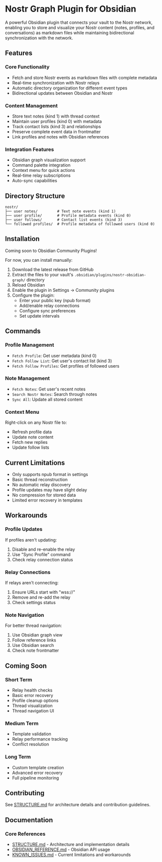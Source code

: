 # Nostr Graph Plugin for Obsidian

A powerful Obsidian plugin that connects your vault to the Nostr network, enabling you to store and visualize your Nostr content (notes, profiles, and conversations) as markdown files while maintaining bidirectional synchronization with the network.

## Features

### Core Functionality
- Fetch and store Nostr events as markdown files with complete metadata
- Real-time synchronization with Nostr relays
- Automatic directory organization for different event types
- Bidirectional updates between Obsidian and Nostr

### Content Management
- Store text notes (kind 1) with thread context
- Maintain user profiles (kind 0) with metadata
- Track contact lists (kind 3) and relationships
- Preserve complete event data in frontmatter
- Link profiles and notes with Obsidian references

### Integration Features
- Obsidian graph visualization support
- Command palette integration
- Context menu for quick actions
- Real-time relay subscriptions
- Auto-sync capabilities

## Directory Structure

```
nostr/
├── user notes/         # Text note events (kind 1)
├── user profile/       # Profile metadata events (kind 0)
├── user follows/       # Contact list events (kind 3)
└── followed profiles/  # Profile metadata of followed users (kind 0)
```

## Installation

Coming soon to Obsidian Community Plugins!

For now, you can install manually:
1. Download the latest release from GitHub
2. Extract the files to your vault's `.obsidian/plugins/nostr-obsidian-graph/` directory
3. Reload Obsidian
4. Enable the plugin in Settings → Community plugins
5. Configure the plugin:
   - Enter your public key (npub format)
   - Add/enable relay connections
   - Configure sync preferences
   - Set update intervals

## Commands

### Profile Management
- `Fetch Profile`: Get user metadata (kind 0)
- `Fetch Follow List`: Get user's contact list (kind 3)
- `Fetch Follow Profiles`: Get profiles of followed users

### Note Management
- `Fetch Notes`: Get user's recent notes
- `Search Nostr Notes`: Search through notes
- `Sync All`: Update all stored content

### Context Menu
Right-click on any Nostr file to:
- Refresh profile data
- Update note content
- Fetch new replies
- Update follow lists

## Current Limitations

- Only supports npub format in settings
- Basic thread reconstruction
- No automatic relay discovery
- Profile updates may have slight delay
- No compression for stored data
- Limited error recovery in templates

## Workarounds

### Profile Updates
If profiles aren't updating:
1. Disable and re-enable the relay
2. Use "Sync Profile" command
3. Check relay connection status

### Relay Connections
If relays aren't connecting:
1. Ensure URLs start with "wss://"
2. Remove and re-add the relay
3. Check settings status

### Note Navigation
For better thread navigation:
1. Use Obsidian graph view
2. Follow reference links
3. Use Obsidian search
4. Check note frontmatter

## Coming Soon

### Short Term
- Relay health checks
- Basic error recovery
- Profile cleanup options
- Thread visualization
- Thread navigation UI

### Medium Term
- Template validation
- Relay performance tracking
- Conflict resolution

### Long Term
- Custom template creation
- Advanced error recovery
- Full pipeline monitoring

## Contributing

See [STRUCTURE.md](STRUCTURE.md) for architecture details and contribution guidelines.

## Documentation

### Core References
- [STRUCTURE.md](STRUCTURE.md) - Architecture and implementation details
- [OBSIDIAN_REFERENCE.md](OBSIDIAN_REFERENCE.md) - Obsidian API usage
- [KNOWN_ISSUES.md](KNOWN_ISSUES.md) - Current limitations and workarounds
